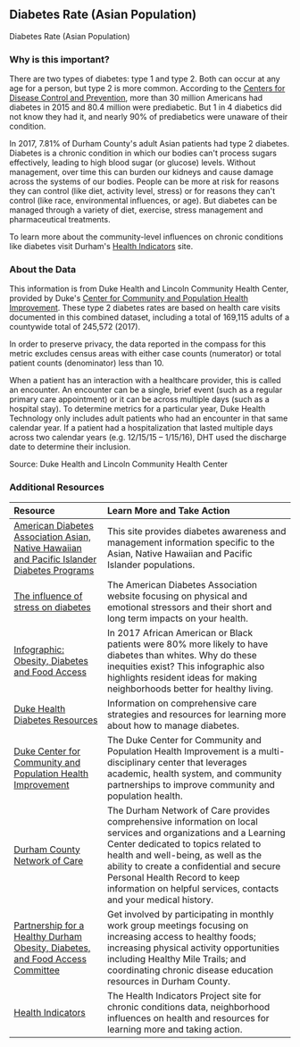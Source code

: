 ## Diabetes Rate (Asian Population)
Diabetes Rate (Asian Population) 

### Why is this important?
There are two types of diabetes: type 1 and type 2. Both can occur at any age for a person, but type 2 is more common. According to the [Centers for Disease Control and Prevention](https://www.cdc.gov/diabetes/pdfs/data/statistics/national-diabetes-statistics-report.pdf), more than 30 million Americans had diabetes in 2015 and 80.4 million were prediabetic. But 1 in 4 diabetics did not know they had it, and nearly 90% of prediabetics were unaware of their condition.  

In 2017, 7.81% of Durham County's adult Asian patients had type 2 diabetes. Diabetes is a chronic condition in which our bodies can't process sugars effectively, leading to high blood sugar (or glucose) levels. Without management, over time this can burden our kidneys and cause damage across the systems of our bodies. People can be more at risk for reasons they can control (like diet, activity level, stress) or for reasons they can't control (like race, environmental influences, or age). But diabetes can be managed through a variety of diet, exercise, stress management and pharmaceutical treatments. 
                                                                    
To learn more about the community-level influences on chronic conditions like diabetes visit Durham's [Health Indicators](https://health.dataworks-nc.org) site.
                                                                    
### About the Data
This information is from Duke Health and Lincoln Community Health Center, provided by Duke's [Center for Community and Population Health Improvement](http://www.dukehealthimprovement.org/). These type 2 diabetes rates are based on health care visits documented in this combined dataset, including a total of 169,115 adults of a countywide total of 245,572 (2017).

In order to preserve privacy, the data reported in the compass for this metric excludes census areas with either case counts (numerator) or total patient counts (denominator) less than 10.

When a patient has an interaction with a healthcare provider, this is called an encounter. An encounter can be a single, brief event (such as a regular primary care appointment) or it can be across multiple days (such as a hospital stay). To determine metrics for a particular year, Duke Health Technology only includes adult patients who had an encounter in that same calendar year. If a patient had a hospitalization that lasted multiple days across two calendar years (e.g. 12/15/15 – 1/15/16), DHT used the discharge date to determine their inclusion.

Source: Duke Health and Lincoln Community Health Center

### Additional Resources

|Resource | Learn More and Take Action | 
|:--- | :--- |
|[American Diabetes Association Asian, Native Hawaiian and Pacific Islander Diabetes Programs](http://www.diabetes.org/in-my-community/awareness-programs/aanhpi/?loc=imc-slabnav)| This site provides diabetes awareness and management information specific to the Asian, Native Hawaiian and Pacific Islander populations. 
|[The influence of stress on diabetes](http://www.diabetes.org/living-with-diabetes/complications/mental-health/stress.html)| The American Diabetes Association website focusing on physical and emotional stressors and their short and long term impacts on your health.
|[Infographic: Obesity, Diabetes and Food Access](http://healthydurham.org/cms/wp-content/uploads/2018/06/Obesity-Diabetes-Food-Access-FINAL.pdf)| In 2017 African American or Black patients were 80% more likely to have diabetes than whites. Why do these inequities exist? This infographic also highlights resident ideas for making neighborhoods better for healthy living.
|[Duke Health Diabetes Resources](https://www.dukehealth.org/treatments/endocrinology/diabetes)| Information on comprehensive care strategies and resources for learning more about how to manage diabetes.
|[Duke Center for Community and Population Health Improvement](http://www.dukehealthimprovement.org/)|The Duke Center for Community and Population Health Improvement is a multi-disciplinary center that leverages academic, health system, and community partnerships to improve community and population health.
|[Durham County Network of Care](http://durham.nc.networkofcare.org/mh/)| The Durham Network of Care provides comprehensive information on local services and organizations and a Learning Center dedicated to topics related to health and well-being, as well as the ability to create a confidential and secure Personal Health Record to keep information on helpful services, contacts and your medical history.
|[Partnership for a Healthy Durham Obesity, Diabetes, and Food Access Committee](http://healthydurham.org/committees/obesity-and-chronic-illness-committee) | Get involved by participating in monthly work group meetings focusing on increasing access to healthy foods; increasing physical activity opportunities including Healthy Mile Trails; and coordinating chronic disease education resources in Durham County.
|[Health Indicators](http://health.dataworks-nc.org)| The Health Indicators Project site for chronic conditions data, neighborhood influences on health and resources for learning more and taking action.
